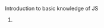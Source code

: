 Introduction to basic knowledge of JS

1. <script> could be placed in both <head> and <body> section, and its better to place at bottom of <body> to improve display speed
2. place js code in external javascript file, then reference in html, such as 
  - <script sre="demo.js">
  - <script src="https://my.learn.share.com/demo.js">
  - <script src="/src/demo.js">. note that "/src/demo.js" refer to the root dir of current web
3. built-in methods
  - document.getElementById("id").innerHTML = ""
  - window.alert("")
  - console.log("")
  - window.print() print current window
4. a variable declared without value, will have default value <b>undefined</b>. if re-declared the variable, its value will be kept
5. js comparison. note that when compare number and string, always convert string to number. empty text => 0, non-number text convert to NaN. when compare with NaN, always return false. when compare two objects, always return false, because they are different object.
  - <b>==</b> equal value
  - <b>===</b> equal value and equal type
  - <b>!=</b> different value
  - <b>!==</b> different value or different type
6. the difference between null and undefined
  - if a variable declared without value, its has default value <b>undefined</b>
  - null could be asigned to a variable as a kind of special value
  - null == undefined => true, null === undefined => false. because typeof null => object, typeof undefined => 'undefined'
7. js data types
  - string
  - number
  - boolean
  - object note that for array, typeof array still return object
  - function
  - undefined
8. js operator precedence, list in descend order
  - () expression grouping
  - . [] () new  member access operator and function call and creator
  - postfix ++ --
  - prefix ++ -- ! typeof 
  - **  Exponentiation
  - \* / %
  - \+ -
  - shift operator >> << >>>
  - <= >= > < instanceof in
  - == === != !==
  - other...
9. access object property by obj.propname or obj["propname"], access object method by obj.func()
10. this in function refer to the function owner
11. js common events in html: onclick, onmouseover, onmouseout, onkeydown, etc...
12. js array.splice(-1, 1) will delete element from ending
13. string in numeric operation will convert to number auto, for example, "100" - "10" => 90
14. NaN is a number, typeof NaN => "number". but all logic operations with NaN will return false, even NaN == NaN. to check if a value is NaN, call global function isNaN(val)
15. Infinity is a number, typeof Infinity => "number". the value outside of possible range will be Infinity or -Infinity
16. the difference between array and object
    - array use numbered index, object use named index
    - array is a special kind of object
17. Math.PI, Math.round(), Math.ceil(), Math.floor(), Math.pow(x, y), Math.abs(), Match.sqrt(), Math.sin(), Math.cos(), Math.max(),
  Math.min(), Math.random() return [0, 1)
18. Boolean(var) => true when var has value, false when var has not value.
  0, "", -0, null, undefined, NaN, false => their Boolean(v) is false
19. variable scope ccould be declared as local(declared in function) and global(out of function). local variable could only be accessed within function. if a variable is used without declared before, regard as declared as global. And global variable can be accessed by all
scripts and all functions on the web.
20. switch statement use strict match ===, and need to add break for each case
21. js loop
    - for (statement1; statement2; statement3), general for sentence
    - for key in object, loops through the keys of an iterable objects
    - for value of object, loops through the values of an iterable objects
    - while and do/while
22. typeof always return string
23. js regex modifiers
  - i, ignore case
  - g, find all match instead of first
24. regex object methods
  - test, for example, /e/.test("abcdef") => true, because the text contain e
  - exec, return the matched text as object
25. try {} catch (err) {} finally {}. the err thrown by js itself always has properties "name" and "message"
26. user can throw customized error. it could be string, number, boolean, object. and the catch will catch what you throw
27. js will move all "var" variables declaration to the top of current script or function, it means you can use variable before you declare it. this behavior call "hoist". note that it only hoist declaration, not including intialization.
28. strict mode is declared by adding "use strict" to the beginning of script(all code will be executed in strict mode) or function(the code in function will be executed in strict mode)
29. this referred to the owner object when used in object method, refer to the window(undefined in strict mode) when used in function
  ```js
  var person {
    firstname: "John",
    lastname : "White",
    fullname : function() {
      return this.firstname + lastname();
    }
    fullname : () => {return this.firstname + this.lastname}
  }
  person.fullname()//John White for normal function, the this will refer to the person
  person.fullname()//undefined undefined for arrow function, the this refer to the window
  ```
  
30. ES5 support global scope and function scope for variable. for ES6, support block scope.
  - var variable could have global scope and function scope, if declared in block, still have global scope
  - let variable could have global scope and function scope and block scope. when declared in block, it will shadow outside variable which has same name, and the block scope variable could not be aceessed by outside of block
  - redeclaring var variable will override existed declaring, redeclaring let variable will not
  ```js
  var x = 1;
  {
    var x = 2;
  }
  //x = 2 here
  let y = 1;
  {
    let y = 2;
  }
  //y = 1 here, the y in block shadow the y outside
  ```
  - global var and global let are alomost same, function var and function let are almost same
31. the const variable behavior like <b>let</b>, except that the const variable could not be reassigned. it means the variable itself is const, but the value it referred is changable. same concept as "pointer constant", the pointer is constant, but its value is not.
32. const and let does not support hoist. refer to #27
